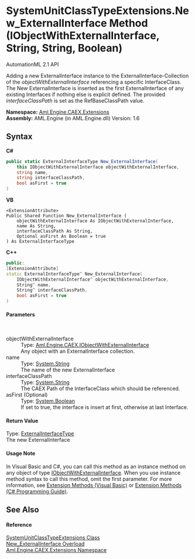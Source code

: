 # SystemUnitClassTypeExtensions.New_ExternalInterface Method (IObjectWithExternalInterface, String, String, Boolean)
AutomationML 2.1 API 

Adding a new ExternalInterface instance to the ExternalInterface-Collection of the *objectWithExternalInterface* referencing a specific InterfaceClass. The New ExternalInterface is inserted as the first ExternalInterface of any existing Interfaces if nothing else is explicit defined. The provided *interfaceClassPath* is set as the RefBaseClassPath value.

**Namespace:**&nbsp;<a href="N_Aml_Engine_CAEX_Extensions">Aml.Engine.CAEX.Extensions</a><br />**Assembly:**&nbsp;AML.Engine (in AML.Engine.dll) Version: 1.6

## Syntax

**C#**<br />
``` C#
public static ExternalInterfaceType New_ExternalInterface(
	this IObjectWithExternalInterface objectWithExternalInterface,
	string name,
	string interfaceClassPath,
	bool asFirst = true
)
```

**VB**<br />
``` VB
<ExtensionAttribute>
Public Shared Function New_ExternalInterface ( 
	objectWithExternalInterface As IObjectWithExternalInterface,
	name As String,
	interfaceClassPath As String,
	Optional asFirst As Boolean = true
) As ExternalInterfaceType
```

**C++**<br />
``` C++
public:
[ExtensionAttribute]
static ExternalInterfaceType^ New_ExternalInterface(
	IObjectWithExternalInterface^ objectWithExternalInterface, 
	String^ name, 
	String^ interfaceClassPath, 
	bool asFirst = true
)
```


#### Parameters
&nbsp;<dl><dt>objectWithExternalInterface</dt><dd>Type: <a href="T_Aml_Engine_CAEX_IObjectWithExternalInterface">Aml.Engine.CAEX.IObjectWithExternalInterface</a><br />Any object with an ExternalInterface collection.</dd><dt>name</dt><dd>Type: <a href="https://docs.microsoft.com/dotnet/api/system.string" target="_parent" rel="noopener noreferrer">System.String</a><br />The name of the new ExternalInterface</dd><dt>interfaceClassPath</dt><dd>Type: <a href="https://docs.microsoft.com/dotnet/api/system.string" target="_parent" rel="noopener noreferrer">System.String</a><br />The CAEX Path of the InterfaceClass which should be referenced.</dd><dt>asFirst (Optional)</dt><dd>Type: <a href="https://docs.microsoft.com/dotnet/api/system.boolean" target="_parent" rel="noopener noreferrer">System.Boolean</a><br />If set to true, the interface is insert at first, otherwise at last Interface.</dd></dl>

#### Return Value
Type: <a href="T_Aml_Engine_CAEX_ExternalInterfaceType">ExternalInterfaceType</a><br />The new ExternalInterface

#### Usage Note
In Visual Basic and C#, you can call this method as an instance method on any object of type <a href="T_Aml_Engine_CAEX_IObjectWithExternalInterface">IObjectWithExternalInterface</a>. When you use instance method syntax to call this method, omit the first parameter. For more information, see <a href="https://docs.microsoft.com/dotnet/visual-basic/programming-guide/language-features/procedures/extension-methods" target="_blank" rel="noopener noreferrer">Extension Methods (Visual Basic)</a> or <a href="https://docs.microsoft.com/dotnet/csharp/programming-guide/classes-and-structs/extension-methods" target="_blank" rel="noopener noreferrer">Extension Methods (C# Programming Guide)</a>.

## See Also


#### Reference
<a href="T_Aml_Engine_CAEX_Extensions_SystemUnitClassTypeExtensions">SystemUnitClassTypeExtensions Class</a><br /><a href="Overload_Aml_Engine_CAEX_Extensions_SystemUnitClassTypeExtensions_New_ExternalInterface">New_ExternalInterface Overload</a><br /><a href="N_Aml_Engine_CAEX_Extensions">Aml.Engine.CAEX.Extensions Namespace</a><br />